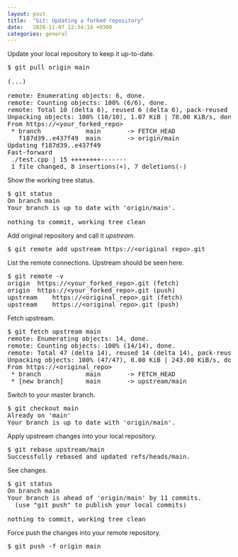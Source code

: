 ```yaml
---
layout: post
title:  "Git: Updating a forked repository"
date:   2020-11-07 12:34:14 +0300
categories: general
---
```


Update your local repository to keep it up-to-date.

<pre>
$ git pull origin main

(...)

remote: Enumerating objects: 6, done.
remote: Counting objects: 100% (6/6), done.
remote: Total 10 (delta 6), reused 6 (delta 6), pack-reused 4
Unpacking objects: 100% (10/10), 1.07 KiB | 78.00 KiB/s, done.
From https://&lt;your_forked_repo&gt;
 * branch            main       -> FETCH_HEAD
   f187d39..e437f49  main       -> origin/main
Updating f187d39..e437f49
Fast-forward
 ./test.cpp | 15 ++++++++-------
 1 file changed, 8 insertions(+), 7 deletions(-)
</pre>

Show the working tree status.
<pre>
$ git status
On branch main
Your branch is up to date with 'origin/main'.

nothing to commit, working tree clean
</pre>

Add original repository and call it <i>upstream</i>.
<pre>
$ git remote add upstream https://&lt;original_repo&gt;.git
</pre>

List the remote connections. Upstream should be seen here.
<pre>
$ git remote -v
origin  https://&lt;your_forked_repo&gt;.git (fetch)
origin  https://&lt;your_forked_repo&gt;.git (push)
upstream    https://&lt;original_repo&gt;.git (fetch)
upstream    https://&lt;original_repo&gt;.git (push)
</pre>

Fetch upstream.
<pre>
$ git fetch upstream main
remote: Enumerating objects: 14, done.
remote: Counting objects: 100% (14/14), done.
remote: Total 47 (delta 14), reused 14 (delta 14), pack-reused 33
Unpacking objects: 100% (47/47), 8.08 KiB | 243.00 KiB/s, done.
From https://&lt;original_repo&gt;
 * branch            main       -> FETCH_HEAD
 * [new branch]      main       -> upstream/main
</pre>

Switch to your master branch.
<pre>
$ git checkout main
Already on 'main'
Your branch is up to date with 'origin/main'.
</pre>


Apply upstream changes into your local repository.
<pre>
$ git rebase upstream/main
Successfully rebased and updated refs/heads/main.
</pre>

See changes.
<pre>
$ git status
On branch main
Your branch is ahead of 'origin/main' by 11 commits.
  (use "git push" to publish your local commits)

nothing to commit, working tree clean
</pre>

Force push the changes into your remote repository.
<pre>
$ git push -f origin main
</pre>
